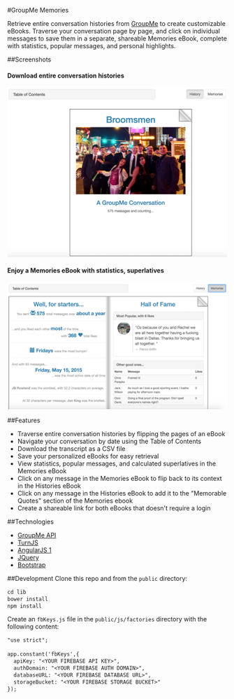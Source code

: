 #GroupMe Memories

Retrieve entire conversation histories from [GroupMe](https://web.groupme.com/) to create customizable eBooks. Traverse your conversation page by page, and click on individual messages to save them in a separate, shareable Memories eBook, complete with statistics, popular messages, and personal highlights.

##Screenshots
#### Download entire conversation histories
![Download entire conversation histories](public/src/images/ebook.png)
#### Enjoy a Memories eBook with statistics, superlatives
![Enjoy a Memories eBook with statistics, superlatives](public/src/images/memoriesbook.png)

##Features
* Traverse entire conversation histories by flipping the pages of an eBook
* Navigate your conversation by date using the Table of Contents
* Download the transcript as a CSV file
* Save your personalized eBooks for easy retrieval
* View statistics, popular messages, and calculated superlatives in the Memories eBook
* Click on any message in the Memories eBook to flip back to its context in the Histories eBook
* Click on any message in the Histories eBook to add it to the "Memorable Quotes" section of the Memories ebook
* Create a shareable link for both eBooks that doesn't require a login

##Technologies
* [GroupMe API](https://dev.groupme.com/docs/v3)
* [TurnJS](http://www.turnjs.com/)
* [AngularJS 1](https://angularjs.org/)
* [JQuery](https://jquery.com/)
* [Bootstrap](https://getbootstrap.com/)

##Development
Clone this repo and from the `public` directory:
```
cd lib
bower install
npm install
```

Create an `fbKeys.js` file in the `public/js/factories` directory with the following content:

```
"use strict";

app.constant('fbKeys',{
  apiKey: "<YOUR FIREBASE API KEY>",
  authDomain: "<YOUR FIREBASE AUTH DOMAIN>",
  databaseURL: "<YOUR FIREBASE DATABASE URL>",
  storageBucket: "<YOUR FIREBASE STORAGE BUCKET>"
});
```
